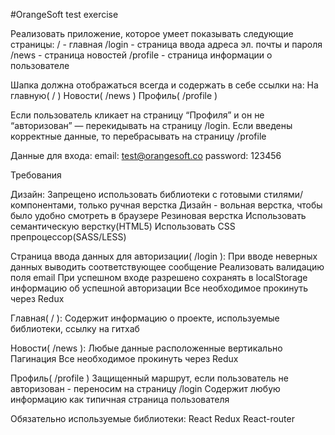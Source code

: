 #OrangeSoft test exercise 

Реализовать приложение, которое умеет показывать следующие страницы:
  / - главная
  /login  - страница ввода адреса эл. почты и пароля
  /news  - страница новостей
  /profile  - страница информации о пользователе

Шапка должна отображаться всегда и содержать в себе ссылки на:
  На главную( / )
  Новости( /news )
  Профиль( /profile )

Если пользователь кликает на страницу “Профиля” и он не “авторизован” — перекидывать на страницу  /login.
Если введены корректные данные, то перебрасывать на страницу  /profile 

Данные для входа:
  email: test@orangesoft.co
  password: 123456

Требования

Дизайн:
  Запрещено использовать библиотеки с готовыми стилями/компонентами, только ручная верстка
  Дизайн - вольная верстка, чтобы было удобно смотреть в браузере
  Резиновая верстка
  Использовать семантическую верстку(HTML5)
  Использовать CSS препроцессор(SASS/LESS)

Страница ввода данных для авторизации( /login ):
  При вводе неверных данных выводить соответствующее сообщение
  Реализовать валидацию поля email
  При успешном входе разрешено сохранять в localStorage информацию об успешной авторизации
  Все необходимое прокинуть через Redux

Главная( / ):
  Содержит информацию о проекте, используемые библиотеки, ссылку на гитхаб

Новости( /news ):
  Любые данные расположенные вертикально
  Пагинация
  Все необходимое прокинуть через Redux

Профиль( /profile )
  Защищенный маршрут, если пользователь не авторизован - переносим на страницу  /login 
  Содержит любую информацию как типичная страница пользователя

Обязательно используемые библиотеки:
  React
  Redux
  React-router
